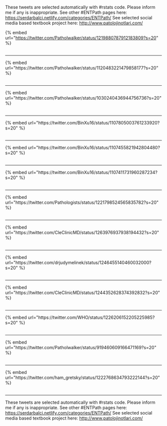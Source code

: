 

These tweets are selected automatically with #rstats code. Please inform me if any is inappropriate.
See other #ENTPath pages here: https://serdarbalci.netlify.com/categories/ENTPath/ 
See selected social media based textbook project here: http://www.patolojinotlari.com/

{% embed url="https://twitter.com/Patholwalker/status/1219880787912183809?s=20" %}<br>
<br>
<hr>
{% embed url="https://twitter.com/Patholwalker/status/1120483221479858177?s=20" %}<br>
<br>
<hr>
{% embed url="https://twitter.com/Patholwalker/status/1030240436944756736?s=20" %}<br>
<br>
<hr>
{% embed url="https://twitter.com/BinXu16/status/1107805003761233920?s=20" %}<br>
<br>
<hr>
{% embed url="https://twitter.com/BinXu16/status/1107455821942804480?s=20" %}<br>
<br>
<hr>
{% embed url="https://twitter.com/BinXu16/status/1107411731960287234?s=20" %}<br>
<br>
<hr>
{% embed url="https://twitter.com/Pathologists/status/1221798524565835782?s=20" %}<br>
<br>
<hr>
{% embed url="https://twitter.com/CleClinicMD/status/1263976937938194432?s=20" %}<br>
<br>
<hr>
{% embed url="https://twitter.com/drjudymelinek/status/1246455140460032000?s=20" %}<br>
<br>
<hr>
{% embed url="https://twitter.com/CleClinicMD/status/1244352628374392832?s=20" %}<br>
<br>
<hr>
{% embed url="https://twitter.com/WHO/status/1226206152205225985?s=20" %}<br>
<br>
<hr>
{% embed url="https://twitter.com/Patholwalker/status/919460609166471169?s=20" %}<br>
<br>
<hr>
{% embed url="https://twitter.com/ham_gretsky/status/1222768634793222144?s=20" %}<br>
<br>
<hr>


These tweets are selected automatically with #rstats code. Please inform me if any is inappropriate.
See other #ENTPath pages here: https://serdarbalci.netlify.com/categories/ENTPath/ 
See selected social media based textbook project here: http://www.patolojinotlari.com/

